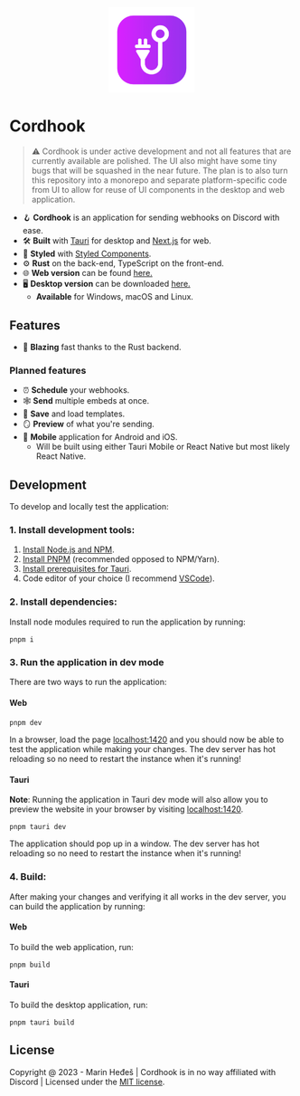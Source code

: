 <p align="center">
<img src="src-tauri/icons/icon.png" alt="cordhook logo" width="30%"/>
</p>

# Cordhook

> ⚠️ Cordhook is under active development and not all features that are currently available are polished. The UI also might have some tiny bugs that will be squashed in the near future. The plan is to also turn this repository into a monorepo and separate platform-specific code from UI to allow for reuse of UI components in the desktop and web application.

- 🪝 **Cordhook** is an application for sending webhooks on Discord with ease.
- 🛠 **Built** with [Tauri](https://tauri.app) for desktop and [Next.js](https://nextjs.org/) for web.
- 🎨 **Styled** with [Styled Components](https://styled-components.com).
- ⚙️ **Rust** on the back-end, TypeScript on the front-end.
- 🌐 **Web version** can be found [here.](https://cordhook.vercel.app)
- 🖥 **Desktop version** can be downloaded [here.](https://github.com/SincerelyFaust/cordhook/releases)
    - **Available** for Windows, macOS and Linux.

## Features

- 🦀 **Blazing** fast thanks to the Rust backend.

### Planned features

- ⏰ **Schedule** your webhooks.
- 🕸 **Send** multiple embeds at once.
- 💾 **Save** and load templates.
- 🪞 **Preview** of what you're sending.
- 📱 **Mobile** application for Android and iOS.
    - Will be built using either Tauri Mobile or React Native but most likely React Native.

## Development

To develop and locally test the application:

### 1. Install development tools:

1. [Install Node.js and NPM](https://nodejs.org/en/download/package-manager/).
1. [Install PNPM](https://pnpm.io/installation) (recommended opposed to NPM/Yarn).
1. [Install prerequisites for Tauri](https://tauri.app/v1/guides/getting-started/prerequisites).
1. Code editor of your choice (I recommend [VSCode](https://code.visualstudio.com/)).

### 2. Install dependencies:

Install node modules required to run the application by running:

```
pnpm i
```

### 3. Run the application in dev mode

There are two ways to run the application:

#### Web

```
pnpm dev
```

In a browser, load the page [localhost:1420](http://localhost:1420) and you should now be able to test the application while making your changes.
The dev server has hot reloading so no need to restart the instance when it's running!

#### Tauri

**Note**: Running the application in Tauri dev mode will also allow you to preview the website in your browser by visiting [localhost:1420](http://localhost:1420).

```
pnpm tauri dev
```

The application should pop up in a window.
The dev server has hot reloading so no need to restart the instance when it's running!

### 4. Build:

After making your changes and verifying it all works in the dev server, you can build the application by running:

#### Web

To build the web application, run:

```
pnpm build
```

#### Tauri

To build the desktop application, run:

```
pnpm tauri build
```

## License

Copyright @ 2023 - Marin Heđeš | Cordhook is in no way affiliated with Discord | Licensed under the [MIT license](/LICENSE).
